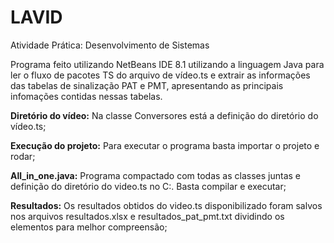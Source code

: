 # LAVID
Atividade Prática: Desenvolvimento de Sistemas

Programa feito utilizando NetBeans IDE 8.1 utilizando a linguagem Java para ler o fluxo de pacotes TS do arquivo de vídeo.ts e extrair as informações das tabelas de sinalização PAT e PMT, apresentando as principais infomações contidas nessas tabelas.

<b>Diretório do vídeo:</b> Na classe Conversores está a definição do diretório do vídeo.ts;

<b>Execução do projeto:</b> Para executar o programa basta importar o projeto e rodar;

<b>All_in_one.java:</b> Programa compactado com todas as classes juntas e definição do diretório do video.ts no C:\. Basta compilar e executar; 

<b>Resultados:</b> Os resultados obtidos do video.ts disponibilizado foram salvos nos arquivos resultados.xlsx e resultados_pat_pmt.txt dividindo os elementos para melhor compreensão;

 
